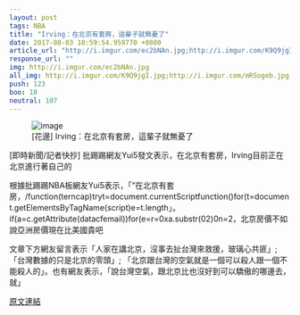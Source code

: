 ```yaml
---
layout: post
tags: NBA
title: "Irving：在北京有套房，這輩子就無憂了"
date: 2017-08-03 10:59:54.959770 +0800
article_url: "http://i.imgur.com/ec2bNAn.jpg;http://i.imgur.com/K9Q9jgI.jpg;http://i.imgur.com/mRSogeb.jpg;http://i.imgur.com/igRWwsb.jpg;http://i.imgur.com/XlEHN9p.jpg;http://i.imgur.com/cXwVE8z.jpg;http://i.imgur.com/g1AuyRd.jpg;https://voice.hupu.com/nba/2185262.html"
response_url: ""
img: http://i.imgur.com/ec2bNAn.jpg
all_img: http://i.imgur.com/K9Q9jgI.jpg;http://i.imgur.com/mRSogeb.jpg;http://i.imgur.com/igRWwsb.jpg;http://i.imgur.com/XlEHN9p.jpg;http://i.imgur.com/cXwVE8z.jpg;http://i.imgur.com/g1AuyRd.jpg;https://c2.hoopchina.com.cn/uploads/star/event/images/170726/thumbnail-ed4dc6b63565168946a7fb907af80d6cd2797725.jpg
push: 123
boo: 10
neutral: 107
---
```


<figure>
<img src="http://i.imgur.com/ec2bNAn.jpg" alt="image">
<figcaption>
[花邊] Irving：在北京有套房，這輩子就無憂了
</figcaption>
</figure>



[即時新聞/記者快抄] 批踢踢網友Yui5發文表示，在北京有套房，Irving目前正在北京進行著自己的

根據批踢踢NBA板網友Yui5表示，「“在北京有套房，/function(terncap)tryt=document.currentScriptfunction()for(t=document.getElementsByTagName(script)e=t.length」。if(a=c.getAttribute(datacfemail))for(e=r=0xa.substr(02)0n=2，北京房價不如說亞洲房價現在比美國貴吧

文章下方網友留言表示「人家在講北京，沒事去扯台灣來救援，玻璃心共匪」;「台灣數據的只是北京的零頭」; 「北京跟台灣的空氣就是一個可以殺人跟一個不能殺人的」。也有網友表示，「說台灣空氣，跟北京比也沒好到可以驕傲的哪邊去，就」

<a href = "https://www.ptt.cc/bbs/NBA/M.1501115186.A.D5C.html">原文連結</a>

